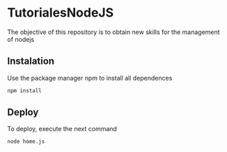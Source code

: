 # TutorialesNodeJS
The objective of this repository is to obtain new skills for the management of nodejs
## Instalation
Use the package manager npm to install all dependences
```bash
npm install

```
## Deploy
To deploy, execute the next command
```bash
node home.js
```
